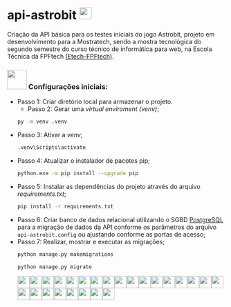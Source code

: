 # api-astrobit  <img height="28" src="https://raw.githubusercontent.com/lexmoraes/api-astrobit/refs/heads/alex-developer/bit.gif"/>

Criação da API básica para os testes iniciais do jogo Astrobit, projeto em desenvolvimento para a Mostratech, sendo a mostra tecnológica do segundo semestre do curso técnico de informática para web, na Escola Técnica da FPFtech [(Etech-FPFtech)](https://www.fpf-etech.com/).

### <img height="45" src="https://raw.githubusercontent.com/lexmoraes/api-astrobit/refs/heads/alex-developer/senior.gif"/> Configurações iniciais:
- Passo 1: Criar diretório local para armazenar o projeto.
  - Passo 2: Gerar uma *virtual enviroment (venv)*;
  ```bash
  py -m venv .venv
  ```
- Passo 3: Ativar a *venv*;
  ```bash
  .venv\Scripts\activate
- Passo 4: Atualizar o instalador de pacotes pip;  
  ```bash
  python.exe -m pip install --upgrade pip
  ```
- Passo 5: Instalar as dependências do projeto através do arquivo *requirements.txt*;
  ```bash
  pip install -r requirements.txt
  ```   
- Passo 6: Criar banco de dados relacional utilizando o SGBD [PostgreSQL](https://www.postgresql.org/) para a migração de dados da API conforme os parâmetros do arquivo `api-astrobit.config` ou ajustando conforme as portas de acesso;
- Passo 7: Realizar, mostrar e executar as migrações;
  ```bash
  python manage.py makemigrations
  ```
  ```bash
  python manage.py migrate
  ```
  <img height="28" src="https://raw.githubusercontent.com/lexmoraes/api-astrobit/refs/heads/alex-developer/enemy.gif"/><img height="28" src="https://raw.githubusercontent.com/lexmoraes/api-astrobit/refs/heads/alex-developer/enemy.gif"/><img height="28" src="https://raw.githubusercontent.com/lexmoraes/api-astrobit/refs/heads/alex-developer/enemy.gif"/><img height="28" src="https://raw.githubusercontent.com/lexmoraes/api-astrobit/refs/heads/alex-developer/enemy.gif"/><img height="28" src="https://raw.githubusercontent.com/lexmoraes/api-astrobit/refs/heads/alex-developer/enemy.gif"/><img height="28" src="https://raw.githubusercontent.com/lexmoraes/api-astrobit/refs/heads/alex-developer/enemy.gif"/><img height="28" src="https://raw.githubusercontent.com/lexmoraes/api-astrobit/refs/heads/alex-developer/enemy.gif"/><img height="28" src="https://raw.githubusercontent.com/lexmoraes/api-astrobit/refs/heads/alex-developer/enemy.gif"/><img height="28" src="https://raw.githubusercontent.com/lexmoraes/api-astrobit/refs/heads/alex-developer/enemy.gif"/><img height="28" src="https://raw.githubusercontent.com/lexmoraes/api-astrobit/refs/heads/alex-developer/enemy.gif"/><img height="28" src="https://raw.githubusercontent.com/lexmoraes/api-astrobit/refs/heads/alex-developer/enemy.gif"/><img height="28" src="https://raw.githubusercontent.com/lexmoraes/api-astrobit/refs/heads/alex-developer/enemy.gif"/><img height="28" src="https://raw.githubusercontent.com/lexmoraes/api-astrobit/refs/heads/alex-developer/enemy.gif"/><img height="28" src="https://raw.githubusercontent.com/lexmoraes/api-astrobit/refs/heads/alex-developer/enemy.gif"/><img height="28" src="https://raw.githubusercontent.com/lexmoraes/api-astrobit/refs/heads/alex-developer/enemy.gif"/><img height="28" src="https://raw.githubusercontent.com/lexmoraes/api-astrobit/refs/heads/alex-developer/enemy.gif"/><img height="28" src="https://raw.githubusercontent.com/lexmoraes/api-astrobit/refs/heads/alex-developer/enemy.gif"/><img height="28" src="https://raw.githubusercontent.com/lexmoraes/api-astrobit/refs/heads/alex-developer/enemy.gif"/><img height="28" src="https://raw.githubusercontent.com/lexmoraes/api-astrobit/refs/heads/alex-developer/enemy.gif"/><img height="28" src="https://raw.githubusercontent.com/lexmoraes/api-astrobit/refs/heads/alex-developer/enemy.gif"/><img height="28" src="https://raw.githubusercontent.com/lexmoraes/api-astrobit/refs/heads/alex-developer/enemy.gif"/><img height="28" src="https://raw.githubusercontent.com/lexmoraes/api-astrobit/refs/heads/alex-developer/enemy.gif"/><img height="28" src="https://raw.githubusercontent.com/lexmoraes/api-astrobit/refs/heads/alex-developer/enemy.gif"/><img height="28" src="https://raw.githubusercontent.com/lexmoraes/api-astrobit/refs/heads/alex-developer/enemy.gif"/><img height="28" src="https://raw.githubusercontent.com/lexmoraes/api-astrobit/refs/heads/alex-developer/enemy.gif"/>

